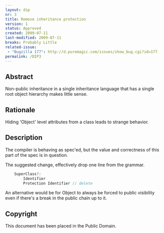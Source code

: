 ```yaml
---
layout: dip
nr: 3
title: Remove inheritance protection
version: 1
status: Approved
created: 2009-07-11
last-modified: 2009-07-11
breaks: Probably Little
related-issue: 
 - "Bugzilla 177": http://d.puremagic.com/issues/show_bug.cgi?id=177
permalink: /DIP3
---
```


Abstract
--------

Non-public inheritance in a single inheritance language that has a
single root object hierarchy makes little sense.

Rationale
---------

Hiding 'Object' level attributes from a class leads to strange behavior.

Description
-----------

The compiler is behaving as spec'ed, but the value and correctness of
this part of the spec is in question.

The suggested change, effectively drop one line from the grammar.

```d
    SuperClass?:
        Identifier
        Protection Identifier // delete
```

An alternative would be for Object to always be forced to public
visibility even if there's a break in the public chain up to it.

Copyright
---------

This document has been placed in the Public Domain.
